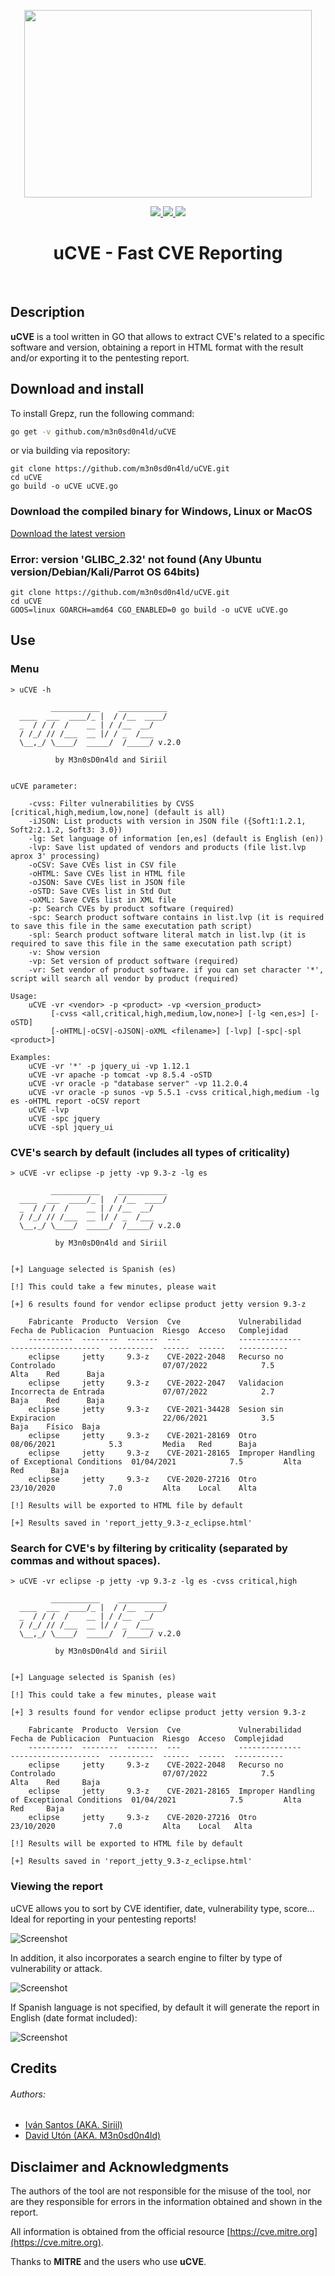 <p align="center">
  <img width="460" height="300" src="images/logo.png">
  <br>
  <p align="center">
  <a href="https://github.com/m3n0sd0n4ld/uCVE/releases/tag/">
    <img src="https://img.shields.io/github/v/release/m3n0sd0n4ld/uCVE?include_prereleases&style=flat-square">
  </a>
  <a href="https://github.com/m3n0sd0n4ld/uCVE/issues?q=is%3Aissue+is%3Aopen">
    <img src="https://img.shields.io/github/issues/m3n0sd0n4ld/uCVE?style=flat-square">
  <a href="https://github.com/m3n0sd0n4ld/uCVE/commits/master">
    <img src="https://img.shields.io/github/last-commit/m3n0sd0n4ld/uCVE?style=flat-square">
  </a>
  <h1 align="center">uCVE - Fast CVE Reporting</h1>
  <br>
</p>
    
## Description
**uCVE** is a tool written in GO that allows to extract CVE's related to a specific software and version, obtaining a report in HTML format with the result and/or exporting it to the pentesting report.
    
## Download and install

To install Grepz, run the following command:
```bash
go get -v github.com/m3n0sd0n4ld/uCVE
```

or via building via repository:
```
git clone https://github.com/m3n0sd0n4ld/uCVE.git
cd uCVE
go build -o uCVE uCVE.go
```
### Download the compiled binary for Windows, Linux or MacOS
[Download the latest version](https://github.com/m3n0sd0n4ld/uCVE/releases)
    
### Error: version 'GLIBC_2.32' not found (Any Ubuntu version/Debian/Kali/Parrot OS 64bits)
```
git clone https://github.com/m3n0sd0n4ld/uCVE.git
cd uCVE
GOOS=linux GOARCH=amd64 CGO_ENABLED=0 go build -o uCVE uCVE.go
``` 
    
## Use
### Menu
```
> uCVE -h

         ___________    ___________
  ____  ___  ____/_ |  / /__  ____/
  _  / / /  /    __ | / /__  __/   
  / /_/ // /___  __ |/ / _  /___   
  \__,_/ \____/  _____/  /_____/ v.2.0
  
          by M3n0sD0n4ld and Siriil

             
uCVE parameter:

    -cvss: Filter vulnerabilities by CVSS [critical,high,medium,low,none] (default is all)
    -iJSON: List products with version in JSON file ({Soft1:1.2.1, Soft2:2.1.2, Soft3: 3.0})
    -lg: Set language of information [en,es] (default is English (en))
    -lvp: Save list updated of vendors and products (file list.lvp aprox 3' processing)
    -oCSV: Save CVEs list in CSV file
    -oHTML: Save CVEs list in HTML file
    -oJSON: Save CVEs list in JSON file
    -oSTD: Save CVEs list in Std Out
    -oXML: Save CVEs list in XML file
    -p: Search CVEs by product software (required)
    -spc: Search product software contains in list.lvp (it is required to save this file in the same executation path script)
    -spl: Search product software literal match in list.lvp (it is required to save this file in the same executation path script)
    -v: Show version
    -vp: Set version of product software (required)
    -vr: Set vendor of product software. if you can set character '*', script will search all vendor by product (required)

Usage:
    uCVE -vr <vendor> -p <product> -vp <version_product>
         [-cvss <all,critical,high,medium,low,none>] [-lg <en,es>] [-oSTD]
         [-oHTML|-oCSV|-oJSON|-oXML <filename>] [-lvp] [-spc|-spl <product>]

Examples:
    uCVE -vr '*' -p jquery_ui -vp 1.12.1
    uCVE -vr apache -p tomcat -vp 8.5.4 -oSTD
    uCVE -vr oracle -p "database server" -vp 11.2.0.4
    uCVE -vr oracle -p sunos -vp 5.5.1 -cvss critical,high,medium -lg es -oHTML report -oCSV report
    uCVE -lvp
    uCVE -spc jquery
    uCVE -spl jquery_ui
```

### CVE's search by default (includes all types of criticality)
```
> uCVE -vr eclipse -p jetty -vp 9.3-z -lg es

         ___________    ___________
  ____  ___  ____/_ |  / /__  ____/
  _  / / /  /    __ | / /__  __/   
  / /_/ // /___  __ |/ / _  /___   
  \__,_/ \____/  _____/  /_____/ v.2.0
  
          by M3n0sD0n4ld and Siriil

             
[+] Language selected is Spanish (es)

[!] This could take a few minutes, please wait

[+] 6 results found for vendor eclipse product jetty version 9.3-z

    Fabricante  Producto  Version  Cve             Vulnerabilidad                               Fecha de Publicacion  Puntuacion  Riesgo  Acceso   Complejidad  
    ----------  --------  -------  ---             --------------                               --------------------  ----------  ------  ------   -----------  
    eclipse     jetty     9.3-z    CVE-2022-2048   Recurso no Controlado                        07/07/2022            7.5         Alta    Red      Baja         
    eclipse     jetty     9.3-z    CVE-2022-2047   Validacion Incorrecta de Entrada             07/07/2022            2.7         Baja    Red      Baja         
    eclipse     jetty     9.3-z    CVE-2021-34428  Sesion sin Expiracion                        22/06/2021            3.5         Baja    Físico  Baja         
    eclipse     jetty     9.3-z    CVE-2021-28169  Otro                                         08/06/2021            5.3         Media   Red      Baja         
    eclipse     jetty     9.3-z    CVE-2021-28165  Improper Handling of Exceptional Conditions  01/04/2021            7.5         Alta    Red      Baja         
    eclipse     jetty     9.3-z    CVE-2020-27216  Otro                                         23/10/2020            7.0         Alta    Local    Alta         

[!] Results will be exported to HTML file by default

[+] Results saved in 'report_jetty_9.3-z_eclipse.html'
```
### Search for CVE's by filtering by criticality (separated by commas and without spaces).
```
> uCVE -vr eclipse -p jetty -vp 9.3-z -lg es -cvss critical,high

         ___________    ___________
  ____  ___  ____/_ |  / /__  ____/
  _  / / /  /    __ | / /__  __/   
  / /_/ // /___  __ |/ / _  /___   
  \__,_/ \____/  _____/  /_____/ v.2.0
  
          by M3n0sD0n4ld and Siriil

             
[+] Language selected is Spanish (es)

[!] This could take a few minutes, please wait

[+] 3 results found for vendor eclipse product jetty version 9.3-z

    Fabricante  Producto  Version  Cve             Vulnerabilidad                               Fecha de Publicacion  Puntuacion  Riesgo  Acceso  Complejidad  
    ----------  --------  -------  ---             --------------                               --------------------  ----------  ------  ------  -----------  
    eclipse     jetty     9.3-z    CVE-2022-2048   Recurso no Controlado                        07/07/2022            7.5         Alta    Red     Baja         
    eclipse     jetty     9.3-z    CVE-2021-28165  Improper Handling of Exceptional Conditions  01/04/2021            7.5         Alta    Red     Baja         
    eclipse     jetty     9.3-z    CVE-2020-27216  Otro                                         23/10/2020            7.0         Alta    Local   Alta         

[!] Results will be exported to HTML file by default

[+] Results saved in 'report_jetty_9.3-z_eclipse.html'
```

### Viewing the report
uCVE allows you to sort by CVE identifier, date, vulnerability type, score... Ideal for reporting in your pentesting reports!
	  
![Screenshot](images/table-1.png)
	  
In addition, it also incorporates a search engine to filter by type of vulnerability or attack.
	  
![Screenshot](images/table-2.png)
	  
If Spanish language is not specified, by default it will generate the report in English (date format included):
	  
![Screenshot](images/table-3.png)
	  
## Credits

###### Authors: 
- [Iván Santos (AKA. Siriil)](https://es.linkedin.com/in/siriil/)
- [David Utón (AKA. M3n0sd0n4ld)](https://twitter.com/David_Uton)
    
## Disclaimer and Acknowledgments
The authors of the tool are not responsible for the misuse of the tool, nor are they responsible for errors in the information obtained and shown in the report.

All information is obtained from the official resource [https://cve.mitre.org](https://cve.mitre.org).

Thanks to **MITRE** and the users who use **uCVE**.
